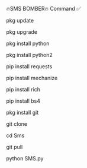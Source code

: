 🔥SMS BOMBER🔥
Command ✅

pkg update

pkg upgrade

pkg install python

pkg install python2

pip install requests

pip install mechanize

pip install rich 

pip install bs4

pkg install git

git clone 

cd Sms

git pull
 
python SMS.py

